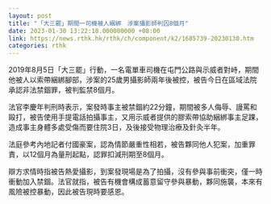 ```yaml
---
layout: post
title: "「大三罷」期間一司機被人綑綁　涉案攝影師判囚8個月"
date: 2023-01-30 13:22:18.000000000 +08:00
link: https://news.rthk.hk/rthk/ch/component/k2/1685739-20230130.htm
categories: rthk
---
```


2019年8月5日「大三罷」行動，一名電單車司機在屯門公路與示威者對峙，期間他被人以索帶綑綁腳部，涉案的25歲男攝影師兩年後被控，被告今日在區域法院承認非法禁錮罪，被判監禁8個月。

法官李慶年判刑時表示，案發時事主被禁錮約22分鐘，期間被多人侮辱、謾罵和毆打，被告使用手提電話拍攝事主，又用示威者提供的膠索帶協助綑綁事主足踝，造成事主身體多處受傷而要住院3日，及後接受物理治療及針灸半年。

法庭參考內地記者付國豪案，認為情節嚴重性相若，被告夥同他人犯案，加重罪責，以12個月為量刑起點，認罪扣減刑期至8個月。

辯方求情時指被告熱愛攝影，到案發現場是為了拍攝，沒有參與事前衝突，僅一時衝動加入禁錮。法官就指，被告有機會構成蓄意留守參與暴動，夥同施襲，本來有風險被控暴動，因此被告現時要感恩。

